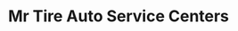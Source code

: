 ---
title: "Mr Tire Auto Service Centers"
url: /delmar/mr-tire-auto-service-centers/
shop: tyres
---